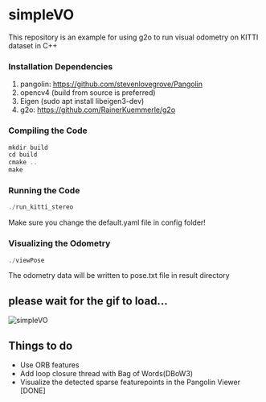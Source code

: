 # simpleVO 
This repository is an example for using g2o to run visual odometry on KITTI dataset in C++

### Installation Dependencies
1. pangolin: <https://github.com/stevenlovegrove/Pangolin>
2. opencv4 (build from source is preferred)
3. Eigen (sudo apt install libeigen3-dev)
4. g2o: <https://github.com/RainerKuemmerle/g2o>

### Compiling the Code

```c++
mkdir build 
cd build
cmake ..
make
```

### Running the Code
```c++
./run_kitti_stereo
```
Make sure you change the default.yaml file in config folder!

### Visualizing the Odometry
```c++
./viewPose
```
The odometry data will be written to pose.txt file in result directory

## please wait for the gif to load...

![simpleVO](doc/simpleVO.gif)

## Things to do
- Use ORB features
- Add loop closure thread with Bag of Words(DBoW3)
- Visualize the detected sparse featurepoints in the Pangolin Viewer [DONE]
